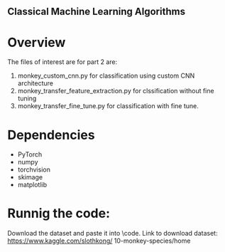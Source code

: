 ## Classical Machine Learning Algorithms

# Overview

The files of interest are for part 2 are:
1) monkey_custom_cnn.py for classification using custom CNN architecture
2) monkey_transfer_feature_extraction.py for clssification without fine tuning
3) monkey_transfer_fine_tune.py for classification with fine tune. 



# Dependencies
- PyTorch
- numpy
- torchvision
- skimage
- matplotlib

# Runnig the code:
Download the dataset and paste it into \code. 
Link to download dataset: https://www.kaggle.com/slothkong/
10-monkey-species/home

